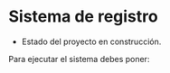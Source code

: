<H1> Sistema de registro </H1>

- Estado del proyecto en construcción.

Para ejecutar el sistema debes poner:

